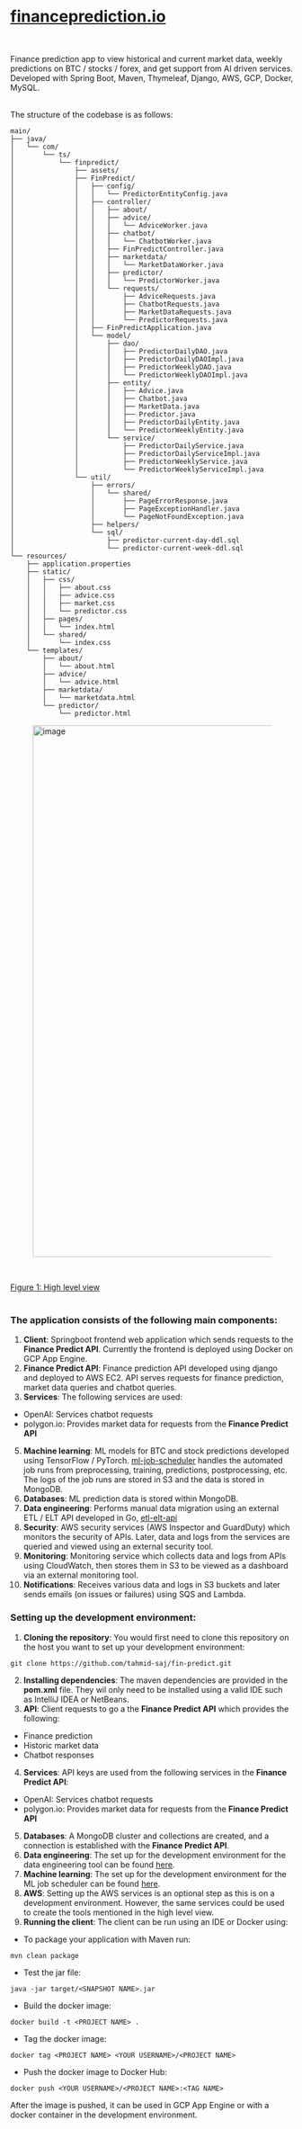 # [financeprediction.io](http://financeprediction.io/)
<br>

Finance prediction app to view historical and current market data, weekly predictions on BTC / stocks / forex, and get support from AI driven services. Developed with Spring Boot, Maven, Thymeleaf, Django, AWS, GCP, Docker, MySQL.
<br>
<br>

The structure of the codebase is as follows:

```
main/
├── java/
│   └── com/
│       └── ts/
│           └── finpredict/
│               ├── assets/
│               ├── FinPredict/
│               │   ├── config/
│               │   │   └── PredictorEntityConfig.java
│               │   ├── controller/
│               │   │   ├── about/
│               │   │   ├── advice/
│               │   │   │   └── AdviceWorker.java
│               │   │   ├── chatbot/
│               │   │   │   └── ChatbotWorker.java
│               │   │   ├── FinPredictController.java
│               │   │   ├── marketdata/
│               │   │   │   └── MarketDataWorker.java
│               │   │   ├── predictor/
│               │   │   │   └── PredictorWorker.java
│               │   │   └── requests/
│               │   │       ├── AdviceRequests.java
│               │   │       ├── ChatbotRequests.java
│               │   │       ├── MarketDataRequests.java
│               │   │       └── PredictorRequests.java
│               │   ├── FinPredictApplication.java
│               │   └── model/
│               │       ├── dao/
│               │       │   ├── PredictorDailyDAO.java
│               │       │   ├── PredictorDailyDAOImpl.java
│               │       │   ├── PredictorWeeklyDAO.java
│               │       │   └── PredictorWeeklyDAOImpl.java
│               │       ├── entity/
│               │       │   ├── Advice.java
│               │       │   ├── Chatbot.java
│               │       │   ├── MarketData.java
│               │       │   ├── Predictor.java
│               │       │   ├── PredictorDailyEntity.java
│               │       │   └── PredictorWeeklyEntity.java
│               │       └── service/
│               │           ├── PredictorDailyService.java
│               │           ├── PredictorDailyServiceImpl.java
│               │           ├── PredictorWeeklyService.java
│               │           └── PredictorWeeklyServiceImpl.java
│               └── util/
│                   ├── errors/
│                   │   └── shared/
│                   │       ├── PageErrorResponse.java
│                   │       ├── PageExceptionHandler.java
│                   │       └── PageNotFoundException.java
│                   ├── helpers/
│                   └── sql/
│                       ├── predictor-current-day-ddl.sql
│                       └── predictor-current-week-ddl.sql
└── resources/
    ├── application.properties
    ├── static/
    │   ├── css/
    │   │   ├── about.css
    │   │   ├── advice.css
    │   │   ├── market.css
    │   │   └── predictor.css
    │   ├── pages/
    │   │   └── index.html
    │   └── shared/
    │       └── index.css
    └── templates/
        ├── about/
        │   └── about.html
        ├── advice/
        │   └── advice.html
        ├── marketdata/
        │   └── marketdata.html
        └── predictor/
            └── predictor.html
```

<figure>
  <img width="946" alt="image" src="https://github.com/user-attachments/assets/24c51268-c37a-46fd-981d-f1df7a9fc866">
</figure>
<br>

[Figure 1: High level view](https://whimsical.com/fin-predict-9UPaQyGHkRt5NYyrn1LJh5)
<br>
<br>

### The application consists of the following main components:

1. __Client__: Springboot frontend web application which sends requests to the __Finance Predict API__. Currently the frontend is deployed using Docker on GCP App Engine.
2. __Finance Predict API__: Finance prediction API developed using django and deployed to AWS EC2. API serves requests for finance prediction, market data queries and chatbot queries.
3. __Services__: The following services are used:
* OpenAI: Services chatbot requests
* polygon.io: Provides market data for requests from the __Finance Predict API__
5. __Machine learning__: ML models for BTC and stock predictions developed using TensorFlow / PyTorch. [ml-job-scheduler](https://github.com/tahmid-saj/ml-job-scheduler) handles the automated job runs from preprocessing, training, predictions, postprocessing, etc. The logs of the job runs are stored in S3 and the data is stored in MongoDB.
6. __Databases__: ML prediction data is stored within MongoDB.
7. __Data engineering__: Performs manual data migration using an external ETL / ELT API developed in Go, [etl-elt-api](https://github.com/tahmid-saj/etl-elt-api)
8. __Security__: AWS security services (AWS Inspector and GuardDuty) which monitors the security of APIs. Later, data and logs from the services are queried and viewed using an external security tool.
9. __Monitoring__: Monitoring service which collects data and logs from APIs using CloudWatch, then stores them in S3 to be viewed as a dashboard via an external monitoring tool. 
10. __Notifications__: Receives various data and logs in S3 buckets and later sends emails (on issues or failures) using SQS and Lambda.

### Setting up the development environment:

1. __Cloning the repository__: You would first need to clone this repository on the host you want to set up your development environment:
```shell
git clone https://github.com/tahmid-saj/fin-predict.git
``` 
2. __Installing dependencies__: The maven dependencies are provided in the __pom.xml__ file. They wil only need to be installed using a valid IDE such as IntelliJ IDEA or NetBeans.
3. __API__: Client requests to go a the __Finance Predict API__ which provides the following:
* Finance prediction
* Historic market data
* Chatbot responses
4. __Services__: API keys are used from the following services in the __Finance Predict API__:
* OpenAI: Services chatbot requests
* polygon.io: Provides market data for requests from the __Finance Predict API__
5. __Databases__: A MongoDB cluster and collections are created, and a connection is established with the __Finance Predict API__.
6. __Data engineering__: The set up for the development environment for the data engineering tool can be found [here](https://github.com/tahmid-saj/etl-elt-api).
7. __Machine learning__: The set up for the development environment for the ML job scheduler can be found [here](https://github.com/tahmid-saj/ml-job-scheduler).
8. __AWS__: Setting up the AWS services is an optional step as this is on a development environment. However, the same services could be used to create the tools mentioned in the high level view.
9. __Running the client__: The client can be run using an IDE or Docker using:
* To package your application with Maven run:
```shell
mvn clean package
```
* Test the jar file:
```shell
java -jar target/<SNAPSHOT NAME>.jar
```
* Build the docker image:
```shell
docker build -t <PROJECT NAME> .
```
* Tag the docker image:
```shell
docker tag <PROJECT NAME> <YOUR USERNAME>/<PROJECT NAME>
```
* Push the docker image to Docker Hub:
```shell
docker push <YOUR USERNAME>/<PROJECT NAME>:<TAG NAME>
```
After the image is pushed, it can be used in GCP App Engine or with a docker container in the development environment.
